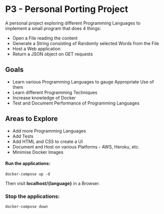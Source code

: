 # P3 - Personal Porting Project

A personal project exploring different Programming Languages to implement a small program that does 4 things:

* Open a File reading the content
* Generate a String consisting of Randomly selected Words from the File
* Host a Web application
* Return a JSON object on GET requests

## Goals

* Learn various Programming Languages to gauge Appropriate Use of them
* Learn different Programming Techniques
* Increase knowledge of Docker
* Test and Document Performance of Programming Languages

## Areas to Explore

* Add more Programming Languages
* Add Tests
* Add HTML and CSS to create a UI
* Document and Host on various Platforms - AWS, Heroku, etc.
* Minimise Docker Images 

#### Run the applications:

`docker-compose up -d`

Then visit **localhost/{language}** in a Browser.

### Stop the applications:

`docker-compose down`